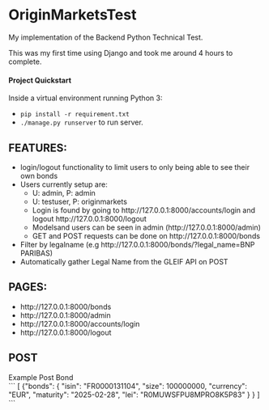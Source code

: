 # OriginMarketsTest

My implementation of the Backend Python Technical Test.<br>

This was my first time using Django and took me around 4 hours to complete.<br>

#### Project Quickstart

Inside a virtual environment running Python 3:
- `pip install -r requirement.txt`
- `./manage.py runserver` to run server.

<h2>FEATURES:</h2>
<ul>
<li>login/logout functionality to limit users to only being able to see their own bonds</li>
<li>Users currently setup are: <br>
<ul>
 <li> U: admin, P: admin</li>
  <li> U: testuser, P: originmarkets</li>
 <li>Login is found by going to http://127.0.0.1:8000/accounts/login and logout http://127.0.0.1:8000/logout </li>
 <li>Modelsand users can be seen in admin (http://127.0.0.1:8000/admin)</li>
 <li>GET and POST requests can be done on http://127.0.0.1:8000/bonds</li>
 </ul></li>
<li>Filter by legalname (e.g http://127.0.0.1:8000/bonds/?legal_name=BNP PARIBAS)</li>
 <li>Automatically gather Legal Name from the GLEIF API on POST</li>
</ul>
 
<h2>PAGES:</h2>
<ul>
<li>http://127.0.0.1:8000/bonds</li>
<li>http://127.0.0.1:8000/admin</li>
<li>http://127.0.0.1:8000/accounts/login</li>
<li>http://127.0.0.1:8000/logout</li>
</ul>

<h2>POST</h2>
Example Post Bond<br>
```
[
{"bonds":
    {
        "isin": "FR0000131104",
        "size": 100000000,
        "currency": "EUR",
        "maturity": "2025-02-28",
        "lei": "R0MUWSFPU8MPRO8K5P83"
    }
}
]
```
